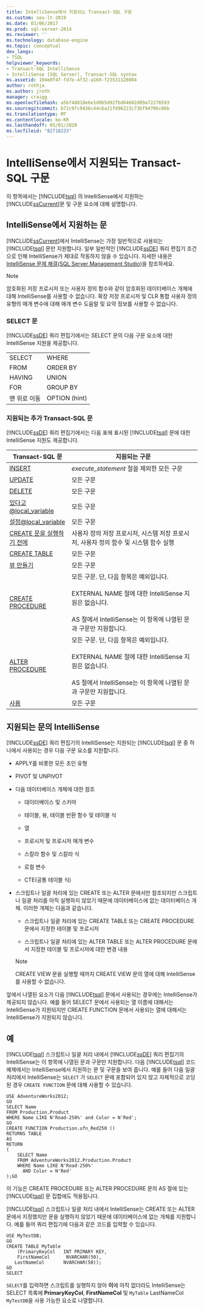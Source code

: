 ```yaml
---
title: IntelliSense에서 지원되는 Transact-SQL 구문
ms.custom: seo-lt-2019
ms.date: 03/06/2017
ms.prod: sql-server-2014
ms.reviewer: ''
ms.technology: database-engine
ms.topic: conceptual
dev_langs:
- TSQL
helpviewer_keywords:
- Transact-SQL IntelliSense
- IntelliSense [SQL Server], Transact-SQL syntax
ms.assetid: 194e8f4f-fd7e-4f32-a169-f23531128004
author: rothja
ms.author: jroth
manager: craigg
ms.openlocfilehash: a5bf48818e6e1d0b5d92fbd04602d09a72276593
ms.sourcegitcommit: b72c9fc9436c44c6a21fd96223c73bf94706c06b
ms.translationtype: MT
ms.contentlocale: ko-KR
ms.lasthandoff: 05/01/2020
ms.locfileid: "82718233"
---
```

# <a name="transact-sql-syntax-supported-by-intellisense"></a>IntelliSense에서 지원되는 Transact-SQL 구문
  이 항목에서는 [!INCLUDE[tsql](../../includes/tsql-md.md)] 의 IntelliSense에서 지원하는 [!INCLUDE[ssCurrent](../../includes/sscurrent-md.md)]문 및 구문 요소에 대해 설명합니다.  
  
## <a name="statements-supported-by-intellisense"></a>IntelliSense에서 지원하는 문  
 [!INCLUDE[ssCurrent](../../includes/sscurrent-md.md)]에서 IntelliSense는 가장 일반적으로 사용되는 [!INCLUDE[tsql](../../includes/tsql-md.md)] 문만 지원합니다. 일부 일반적인 [!INCLUDE[ssDE](../../includes/ssde-md.md)] 쿼리 편집기 조건으로 인해 IntelliSense가 제대로 작동하지 않을 수 있습니다. 자세한 내용은 [IntelliSense 문제 해결&#40;SQL Server Management Studio&#41;](troubleshooting-intellisense.md)을 참조하세요.  
  
> [!NOTE]  
>  암호화된 저장 프로시저 또는 사용자 정의 함수와 같이 암호화된 데이터베이스 개체에 대해 IntelliSense를 사용할 수 없습니다. 확장 저장 프로시저 및 CLR 통합 사용자 정의 유형의 매개 변수에 대해 매개 변수 도움말 및 요약 정보를 사용할 수 없습니다.  
  
### <a name="select-statement"></a>SELECT 문  
 [!INCLUDE[ssDE](../../includes/ssde-md.md)] 쿼리 편집기에서는 SELECT 문의 다음 구문 요소에 대한 IntelliSense 지원을 제공합니다.  
  
|||  
|-|-|  
|SELECT|WHERE|  
|FROM|ORDER BY|  
|HAVING|UNION|  
|FOR|GROUP BY|  
|맨 위로 이동|OPTION (hint)|  
  
### <a name="additional-transact-sql-statements-that-are-supported"></a>지원되는 추가 Transact-SQL 문  
 [!INCLUDE[ssDE](../../includes/ssde-md.md)] 쿼리 편집기에서는 다음 표에 표시된 [!INCLUDE[tsql](../../includes/tsql-md.md)] 문에 대한 IntelliSense 지원도 제공합니다.  
  
|Transact-SQL 문|지원되는 구문|  
|-----------------------------|----------------------|  
|[INSERT](/sql/t-sql/statements/insert-transact-sql)|*execute_statement* 절을 제외한 모든 구문|  
|[UPDATE](/sql/t-sql/queries/update-transact-sql)|모든 구문|  
|[DELETE](/sql/t-sql/statements/delete-transact-sql)|모든 구문|  
|[있다고@local_variable](/sql/t-sql/language-elements/declare-local-variable-transact-sql)|모든 구문|  
|[설정@local_variable](/sql/t-sql/language-elements/set-local-variable-transact-sql)|모든 구문|  
|[CREATE 문을 실행하기 전에](/sql/t-sql/language-elements/execute-transact-sql)|사용자 정의 저장 프로시저, 시스템 저장 프로시저, 사용자 정의 함수 및 시스템 함수 실행|  
|[CREATE TABLE](/sql/t-sql/statements/create-table-transact-sql)|모든 구문|  
|[뷰 만들기](/sql/t-sql/statements/create-view-transact-sql)|모든 구문|  
|[CREATE PROCEDURE](/sql/t-sql/statements/create-procedure-transact-sql)|모든 구문. 단, 다음 항목은 예외입니다.<br /><br /> EXTERNAL NAME 절에 대한 IntelliSense 지원은 없습니다.<br /><br /> AS 절에서 IntelliSense는 이 항목에 나열된 문과 구문만 지원합니다.|  
|[ALTER PROCEDURE](/sql/t-sql/statements/alter-procedure-transact-sql)|모든 구문. 단, 다음 항목은 예외입니다.<br /><br /> EXTERNAL NAME 절에 대한 IntelliSense 지원은 없습니다.<br /><br /> AS 절에서 IntelliSense는 이 항목에 나열된 문과 구문만 지원합니다.|  
|[사용](/sql/t-sql/language-elements/use-transact-sql)|모든 구문|  
  
## <a name="intellisense-in-supported-statements"></a>지원되는 문의 IntelliSense  
 [!INCLUDE[ssDE](../../includes/ssde-md.md)] 쿼리 편집기의 IntelliSense는 지원되는 [!INCLUDE[tsql](../../includes/tsql-md.md)] 문 중 하나에서 사용되는 경우 다음 구문 요소를 지원합니다.  
  
-   APPLY를 비롯한 모든 조인 유형  
  
-   PIVOT 및 UNPIVOT  
  
-   다음 데이터베이스 개체에 대한 참조  
  
    -   데이터베이스 및 스키마  
  
    -   테이블, 뷰, 테이블 반환 함수 및 테이블 식  
  
    -   열  
  
    -   프로시저 및 프로시저 매개 변수  
  
    -   스칼라 함수 및 스칼라 식  
  
    -   로컬 변수  
  
    -   CTE(공통 테이블 식)  
  
-   스크립트나 일괄 처리에 있는 CREATE 또는 ALTER 문에서만 참조되지만 스크립트나 일괄 처리를 아직 실행하지 않았기 때문에 데이터베이스에 없는 데이터베이스 개체. 이러한 개체는 다음과 같습니다.  
  
    -   스크립트나 일괄 처리에 있는 CREATE TABLE 또는 CREATE PROCEDURE 문에서 지정한 테이블 및 프로시저  
  
    -   스크립트나 일괄 처리에 있는 ALTER TABLE 또는 ALTER PROCEDURE 문에서 지정한 테이블 및 프로시저에 대한 변경 내용  
  
    > [!NOTE]  
    >  CREATE VIEW 문을 실행할 때까지 CREATE VIEW 문의 열에 대해 IntelliSense를 사용할 수 없습니다.  
  
 앞에서 나열된 요소가 다음 [!INCLUDE[tsql](../../includes/tsql-md.md)] 문에서 사용되는 경우에는 IntelliSense가 제공되지 않습니다. 예를 들어 SELECT 문에서 사용되는 열 이름에 대해서는 IntelliSense가 지원되지만 CREATE FUNCTION 문에서 사용되는 열에 대해서는 IntelliSense가 지원되지 않습니다.  
  
## <a name="examples"></a>예  
 [!INCLUDE[tsql](../../includes/tsql-md.md)] 스크립트나 일괄 처리 내에서 [!INCLUDE[ssDE](../../includes/ssde-md.md)] 쿼리 편집기의 IntelliSense는 이 항목에 나열된 문과 구문만 지원합니다. 다음 [!INCLUDE[tsql](../../includes/tsql-md.md)] 코드 예제에서는 IntelliSense에서 지원하는 문 및 구문을 보여 줍니다. 예를 들어 다음 일괄 처리에서 IntelliSense는 `SELECT` 가 `SELECT` 문에 포함되어 있지 않고 자체적으로 코딩된 경우 `CREATE FUNCTION` 문에 대해 사용할 수 있습니다.  
  
```  
USE AdventureWorks2012;  
GO  
SELECT Name  
FROM Production.Product  
WHERE Name LIKE N'Road-250%' and Color = N'Red';  
GO  
CREATE FUNCTION Production.ufn_Red250 ()  
RETURNS TABLE  
AS  
RETURN   
(  
    SELECT Name  
    FROM AdventureWorks2012.Production.Product  
    WHERE Name LIKE N'Road-250%'  
      AND Color = N'Red'  
);GO  
```  
  
 이 기능은 CREATE PROCEDURE 또는 ALTER PROCEDURE 문의 AS 절에 있는 [!INCLUDE[tsql](../../includes/tsql-md.md)] 문 집합에도 적용됩니다.  
  
 [!INCLUDE[tsql](../../includes/tsql-md.md)] 스크립트나 일괄 처리 내에서 IntelliSense는 CREATE 또는 ALTER 문에서 지정했지만 문을 실행하지 않았기 때문에 데이터베이스에 없는 개체를 지원합니다. 예를 들어 쿼리 편집기에 다음과 같은 코드를 입력할 수 있습니다.  
  
```  
USE MyTestDB;  
GO  
CREATE TABLE MyTable  
    (PrimaryKeyCol   INT PRIMARY KEY,  
    FirstNameCol      NVARCHAR(50),  
   LastNameCol       NVARCHAR(50));  
GO  
SELECT   
```  
  
 `SELECT`를 입력하면 스크립트를 실행하지 않아 **이**에 아직 없더라도 IntelliSense는 SELECT 목록에 **PrimaryKeyCol**, **FirstNameCol** 및 `MyTable` LastNameCol `MyTestDB`을 사용 가능한 요소로 나열합니다.  
  
  
